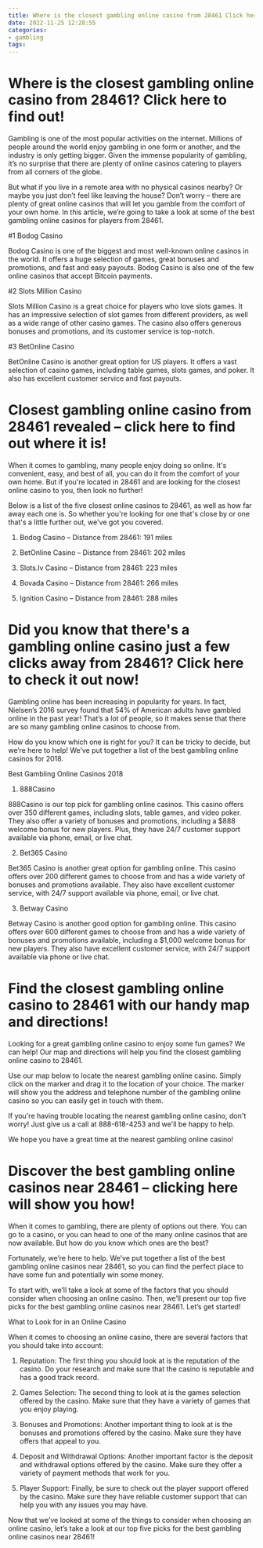 ```yaml
---
title: Where is the closest gambling online casino from 28461 Click here to find out!
date: 2022-11-25 12:28:55
categories:
- gambling
tags:
---
```



#  Where is the closest gambling online casino from 28461? Click here to find out!

Gambling is one of the most popular activities on the internet. Millions of people around the world enjoy gambling in one form or another, and the industry is only getting bigger. Given the immense popularity of gambling, it’s no surprise that there are plenty of online casinos catering to players from all corners of the globe.

But what if you live in a remote area with no physical casinos nearby? Or maybe you just don’t feel like leaving the house? Don’t worry – there are plenty of great online casinos that will let you gamble from the comfort of your own home. In this article, we’re going to take a look at some of the best gambling online casinos for players from 28461.

#1 Bodog Casino

Bodog Casino is one of the biggest and most well-known online casinos in the world. It offers a huge selection of games, great bonuses and promotions, and fast and easy payouts. Bodog Casino is also one of the few online casinos that accept Bitcoin payments.

#2 Slots Million Casino

Slots Million Casino is a great choice for players who love slots games. It has an impressive selection of slot games from different providers, as well as a wide range of other casino games. The casino also offers generous bonuses and promotions, and its customer service is top-notch.

#3 BetOnline Casino

BetOnline Casino is another great option for US players. It offers a vast selection of casino games, including table games, slots games, and poker. It also has excellent customer service and fast payouts.

#  Closest gambling online casino from 28461 revealed – click here to find out where it is!

When it comes to gambling, many people enjoy doing so online. It's convenient, easy, and best of all, you can do it from the comfort of your own home. But if you're located in 28461 and are looking for the closest online casino to you, then look no further!

Below is a list of the five closest online casinos to 28461, as well as how far away each one is. So whether you're looking for one that's close by or one that's a little further out, we've got you covered.

1. Bodog Casino – Distance from 28461: 191 miles

2. BetOnline Casino – Distance from 28461: 202 miles

3. Slots.lv Casino – Distance from 28461: 223 miles
4. Bovada Casino – Distance from 28461: 266 miles
5. Ignition Casino – Distance from 28461: 288 miles

#  Did you know that there's a gambling online casino just a few clicks away from 28461? Click here to check it out now!

Gambling online has been increasing in popularity for years. In fact, Nielsen’s 2016 survey found that 54% of American adults have gambled online in the past year! That’s a lot of people, so it makes sense that there are so many gambling online casinos to choose from.

How do you know which one is right for you? It can be tricky to decide, but we’re here to help! We’ve put together a list of the best gambling online casinos for 2018.

Best Gambling Online Casinos 2018

1. 888Casino

888Casino is our top pick for gambling online casinos. This casino offers over 350 different games, including slots, table games, and video poker. They also offer a variety of bonuses and promotions, including a $888 welcome bonus for new players. Plus, they have 24/7 customer support available via phone, email, or live chat.

2. Bet365 Casino

Bet365 Casino is another great option for gambling online. This casino offers over 200 different games to choose from and has a wide variety of bonuses and promotions available. They also have excellent customer service, with 24/7 support available via phone, email, or live chat.

3. Betway Casino

Betway Casino is another good option for gambling online. This casino offers over 600 different games to choose from and has a wide variety of bonuses and promotions available, including a $1,000 welcome bonus for new players. They also have excellent customer service, with 24/7 support available via phone or live chat.

#  Find the closest gambling online casino to 28461 with our handy map and directions!

Looking for a great gambling online casino to enjoy some fun games? We can help! Our map and directions will help you find the closest gambling online casino to 28461.

Use our map below to locate the nearest gambling online casino. Simply click on the marker and drag it to the location of your choice. The marker will show you the address and telephone number of the gambling online casino so you can easily get in touch with them.

If you're having trouble locating the nearest gambling online casino, don't worry! Just give us a call at 888-618-4253 and we'll be happy to help.

We hope you have a great time at the nearest gambling online casino!

#  Discover the best gambling online casinos near 28461 – clicking here will show you how!

When it comes to gambling, there are plenty of options out there. You can go to a casino, or you can head to one of the many online casinos that are now available. But how do you know which ones are the best?

Fortunately, we’re here to help. We’ve put together a list of the best gambling online casinos near 28461, so you can find the perfect place to have some fun and potentially win some money.

To start with, we’ll take a look at some of the factors that you should consider when choosing an online casino. Then, we’ll present our top five picks for the best gambling online casinos near 28461. Let’s get started!

What to Look for in an Online Casino

When it comes to choosing an online casino, there are several factors that you should take into account:

1. Reputation: The first thing you should look at is the reputation of the casino. Do your research and make sure that the casino is reputable and has a good track record.

2. Games Selection: The second thing to look at is the games selection offered by the casino. Make sure that they have a variety of games that you enjoy playing.

3. Bonuses and Promotions: Another important thing to look at is the bonuses and promotions offered by the casino. Make sure they have offers that appeal to you.

4. Deposit and Withdrawal Options: Another important factor is the deposit and withdrawal options offered by the casino. Make sure they offer a variety of payment methods that work for you.

5. Player Support: Finally, be sure to check out the player support offered by the casino. Make sure they have reliable customer support that can help you with any issues you may have.

Now that we’ve looked at some of the things to consider when choosing an online casino, let’s take a look at our top five picks for the best gambling online casinos near 28461!